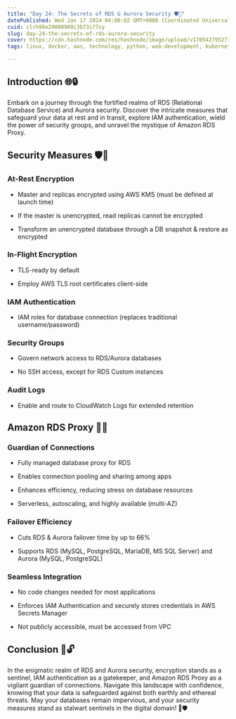 ```yaml
---
title: "Day 24: The Secrets of RDS & Aurora Security 🛡️🔐"
datePublished: Wed Jan 17 2024 04:00:02 GMT+0000 (Coordinated Universal Time)
cuid: clrh98e29000909i3b73i77sy
slug: day-24-the-secrets-of-rds-aurora-security
cover: https://cdn.hashnode.com/res/hashnode/image/upload/v1705427952731/94330bf4-50a1-4682-8e51-61c3f83676bf.gif
tags: linux, docker, aws, technology, python, web-development, kubernetes, webdev, developer, python3, devops, aws-lambda, technical-writing-1, 90daysofdevops, trainwithshubham

---
```


## Introduction 🌐🔒

Embark on a journey through the fortified realms of RDS (Relational Database Service) and Aurora security. Discover the intricate measures that safeguard your data at rest and in transit, explore IAM authentication, wield the power of security groups, and unravel the mystique of Amazon RDS Proxy.

## Security Measures 🛡️💽

### At-Rest Encryption

* Master and replicas encrypted using AWS KMS (must be defined at launch time)
    
* If the master is unencrypted, read replicas cannot be encrypted
    
* Transform an unencrypted database through a DB snapshot & restore as encrypted
    

### In-Flight Encryption

* TLS-ready by default
    
* Employ AWS TLS root certificates client-side
    

### IAM Authentication

* IAM roles for database connection (replaces traditional username/password)
    

### Security Groups

* Govern network access to RDS/Aurora databases
    
* No SSH access, except for RDS Custom instances
    

### Audit Logs

* Enable and route to CloudWatch Logs for extended retention
    

## Amazon RDS Proxy 🔄🌐

### Guardian of Connections

* Fully managed database proxy for RDS
    
* Enables connection pooling and sharing among apps
    
* Enhances efficiency, reducing stress on database resources
    
* Serverless, autoscaling, and highly available (multi-AZ)
    

### Failover Efficiency

* Cuts RDS & Aurora failover time by up to 66%
    
* Supports RDS (MySQL, PostgreSQL, MariaDB, MS SQL Server) and Aurora (MySQL, PostgreSQL)
    

### Seamless Integration

* No code changes needed for most applications
    
* Enforces IAM Authentication and securely stores credentials in AWS Secrets Manager
    
* Not publicly accessible, must be accessed from VPC
    

## Conclusion 🌟🔓

In the enigmatic realm of RDS and Aurora security, encryption stands as a sentinel, IAM authentication as a gatekeeper, and Amazon RDS Proxy as a vigilant guardian of connections. Navigate this landscape with confidence, knowing that your data is safeguarded against both earthly and ethereal threats. May your databases remain impervious, and your security measures stand as stalwart sentinels in the digital domain! 🔐🛡️